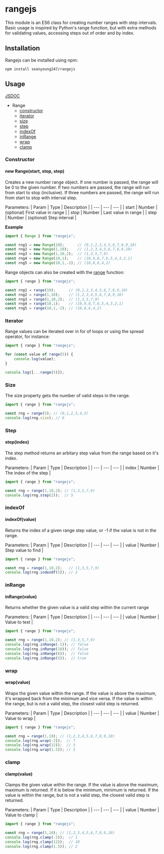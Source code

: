 # rangejs

This module is an ES6 class for creating number ranges with step intervals. Basic usage is inspired by Python's range function, but with extra methods for validating values, accessing steps out of order and by index.


## Installation
Rangejs can be installed using npm:
```
npm install seanyoung247/rangejs
```

## Usage

[JSDOC](https://seanyoung247.github.io/rangejs/)

* Range
    * [constructor](#constructor)
    * [iterator](#iterator)
    * [size](#size)
    * [step](#step)
    * [indexOf](#indexof)
    * [inRange](#inrange)
    * [wrap](#wrap)
    * [clamp](#clamp)

### Constructor

#### new Range(start, stop, step)

Creates a new number range object.
If one number is passed, the range will be 0 to the given number.
If two numbers are passed, the range will run from start to stop (inclusive).
If three numbers are passed, the range will run from start to stop with interval step.


Parameters:
| Param | Type | Description |
| --- | --- | --- |
| start | Number | (optional) First value in range |
| stop | Number | Last value in range |
| step | Number | (optional) Step interval |

**Example**
```javascript
import { Range } from "rangejs";

const rng1 = new Range(10);      // (0,1,2,3,4,5,6,7,8,9,10)
const rng2 = new Range(1,10);    // (1,2,3,4,5,6,7,8,9,10)
const rng3 = new Range(1,10,2);  // (1,3,5,7,9)
const rng4 = new Range(10,1);    // (10,9,8,7,6,5,4,3,2,1)
const rng5 = new Range(10,1,-2); // (10,8,6,4,2)
```

Range objects can also be created with the [range]() function:
```javascript
import { range } from "rangejs";

const rng1 = range(10);      // (0,1,2,3,4,5,6,7,8,9,10)
const rng2 = range(1,10);    // (1,2,3,4,5,6,7,8,9,10)
const rng3 = range(1,10,2);  // (1,3,5,7,9)
const rng4 = range(10,1);    // (10,9,8,7,6,5,4,3,2,1)
const rng5 = range(10,1,-2); // (10,8,6,4,2)
```

### Iterator

Range values can be iterated over in for of loops or using the spread operator, for instance:
```javascript
import { range } from "rangejs";

for (const value of range(5)) {
    console.log(value);
}

console.log([...range(5)]);
```

### Size

The size property gets the number of valid steps in the range.
```javascript
import { range } from "rangejs";

const rng = range(5); // (0,1,2,3,4,5)
console.log(rng.size); // 6
```

### Step

#### step(index)

The step method returns an arbitary step value from the range based on it's index.

Parameters:
| Param | Type | Description |
| --- | --- | --- |
| index | Number | The index of the step |

```javascript
import { range } from "rangejs";

const rng = range(1,10,2); // (1,3,5,7,9)
console.log(rng.step(2));  // 5
```

### indexOf

#### indexOf(value)

Returns the index of a given range step value, or -1 if the value is not in the range.

Parameters:
| Param | Type | Description |
| --- | --- | --- |
| value | Number | Step value to find |

```javascript
import { range } from "rangejs";

const rng = range(1,10,2);   // (1,3,5,7,9)
console.log(rng.indexOf(5)); // 2 
```

### inRange

#### inRange(value)

Returns whether the given value is a valid step within the current range

Parameters:
| Param | Type | Description |
| --- | --- | --- |
| value | Number | Value to test |

```javascript
import { range } from "rangejs";

const rng = range(1,10,2); // (1,3,5,7,9)
console.log(rng.inRange(-1)); // false
console.log(rng.inRange(10)); // false
console.log(rng.inRange(6));  // false
console.log(rng.inRange(5));  // true
```

### wrap

#### wrap(value)

Wraps the given value within the range. If the value is above the maximum, it's wrapped back from the minimum and vice versa. If the value is within the range, but is not a valid step, the closest valid step is returned.

Parameters:
| Param | Type | Description |
| --- | --- | --- |
| value | Number | Value to wrap |

```javascript
import { range } from "rangejs";

const rng = range(1,10); // (1,2,3,4,5,6,7,8,9,10)
console.log(rng.wrap(-2));  // 7
console.log(rng.wrap(12));  // 3
console.log(rng.wrap(1.5)); // 2
```

### clamp

#### clamp(value)

Clamps the given value within the range. If the value is above the maximum, maximum is returned. If it is below the minimum, minimum is returned. If the value is within the range, but is not a valid step, the closest valid step is returned.

Parameters:
| Param | Type | Description |
| --- | --- | --- |
| value | Number | Value to clamp |

```javascript
import { range } from "rangejs";

const rng = range(1,10); // (1,2,3,4,5,6,7,8,9,10)
console.log(rng.clamp(-2));  // 1
console.log(rng.clamp(12));  // 10
console.log(rng.clamp(1.5)); // 2
```